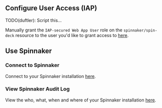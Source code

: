 ## Configure User Access (IAP)

TODO(duftler): Script this...

Manually grant the `IAP-secured Web App User` role on the `spinnaker/spin-deck` resource to the user you'd like to grant access to [here](https://console.developers.google.com/security/iap?project={{project-id}}).

## Use Spinnaker

### Connect to Spinnaker

Connect to your Spinnaker installation [here](https://$DOMAIN_NAME).

### View Spinnaker Audit Log

View the who, what, when and where of your Spinnaker installation
[here](https://console.developers.google.com/logs/viewer?project={{project-id}}&resource=cloud_function&logName=projects%2F{{project-id}}%2Flogs%2F$CLOUD_FUNCTION_NAME&minLogLevel=200).
